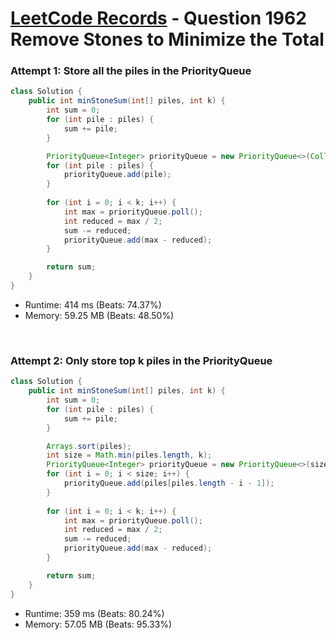 # [LeetCode Records](../../README.md) - Question 1962 Remove Stones to Minimize the Total

### Attempt 1: Store all the piles in the PriorityQueue
```java
class Solution {
    public int minStoneSum(int[] piles, int k) {
        int sum = 0;
        for (int pile : piles) {
            sum += pile;
        }

        PriorityQueue<Integer> priorityQueue = new PriorityQueue<>(Collections.reverseOrder());
        for (int pile : piles) {
            priorityQueue.add(pile);
        }
        
        for (int i = 0; i < k; i++) {
            int max = priorityQueue.poll();
            int reduced = max / 2;
            sum -= reduced;
            priorityQueue.add(max - reduced);
        }

        return sum;
    }
}
```
- Runtime: 414 ms (Beats: 74.37%)
- Memory: 59.25 MB (Beats: 48.50%)

<br>

### Attempt 2: Only store top k piles in the PriorityQueue
```java
class Solution {
    public int minStoneSum(int[] piles, int k) {
        int sum = 0;
        for (int pile : piles) {
            sum += pile;
        }

        Arrays.sort(piles);
        int size = Math.min(piles.length, k);
        PriorityQueue<Integer> priorityQueue = new PriorityQueue<>(size, Collections.reverseOrder());
        for (int i = 0; i < size; i++) {
            priorityQueue.add(piles[piles.length - i - 1]);
        }
        
        for (int i = 0; i < k; i++) {
            int max = priorityQueue.poll();
            int reduced = max / 2;
            sum -= reduced;
            priorityQueue.add(max - reduced);
        }

        return sum;
    }
}
```
- Runtime: 359 ms (Beats: 80.24%)
- Memory: 57.05 MB (Beats: 95.33%)

<br>
